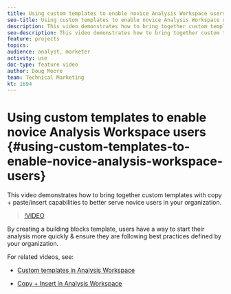 ```yaml
---
title: Using custom templates to enable novice Analysis Workspace users
seo-title: Using custom templates to enable novice Analysis Workspace users
description: This video demonstrates how to bring together custom templates with copy + paste/insert capabilities to better serve novice users in your organization.
seo-description: This video demonstrates how to bring together custom templates with copy + paste/insert capabilities to better serve novice users in your organization.
feature: projects
topics: 
audience: analyst, marketer
activity: use
doc-type: feature video
author: Doug Moore
team: Technical Marketing
kt: 1694
---
```


# Using custom templates to enable novice Analysis Workspace users {#using-custom-templates-to-enable-novice-analysis-workspace-users}

This video demonstrates how to bring together custom templates with copy + paste/insert capabilities to better serve novice users in your organization.

>[!VIDEO](https://video.tv.adobe.com/v/23234/?quality=12)

By creating a building blocks template, users have a way to start their analysis more quickly & ensure they are following best practices defined by your organization.

For related videos, see:

* [Custom templates in Analysis Workspace](https://helpx.adobe.com/analytics/kt/using/create-manage-custom-templates-analysis-workspace-feature-video-use.html)

* [Copy + Insert in Analysis Workspace](https://helpx.adobe.com/analytics/kt/using/copy-insert-analysis-workspace-feature-video-use.html)